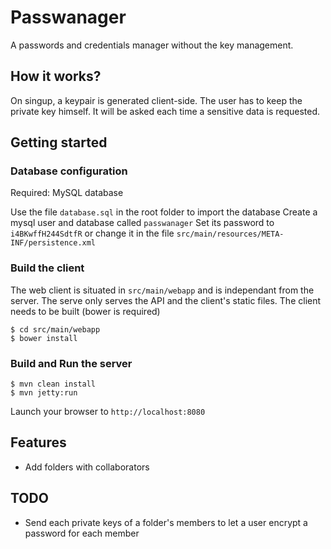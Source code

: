# Passwanager
A passwords and credentials manager without the key management.

## How it works?
On singup, a keypair is generated client-side. The user has to keep the private key himself. It will be asked each time a sensitive data is requested.

## Getting started

### Database configuration
Required: MySQL database

Use the file `database.sql` in the root folder to import the database
Create a mysql user and database called `passwanager`
Set its password to `i4BKwffH244SdtfR` or change it in the file `src/main/resources/META-INF/persistence.xml`

### Build the client
The web client is situated in `src/main/webapp` and is independant from the server. The serve only serves the API and the client's static files.
The client needs to be built (bower is required)
```
$ cd src/main/webapp
$ bower install
```

### Build and Run the server

```
$ mvn clean install
$ mvn jetty:run
```

Launch your browser to `http://localhost:8080`

## Features
* Add folders with collaborators

## TODO
* Send each private keys of a folder's members to let a user encrypt a password for each member

